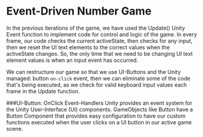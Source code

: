 # Event-Driven Number Game

In the previous iterations of the game, we have used the Update() Unity Event function to implement code for control and logic of the game.  In every frame, our code checks the current activeState, then checks for any input, then we reset the UI text elements to the correct values when the activeState changes.  So, the only time that we need to be changing UI text element values is when an input event has occurred. 

We can restructure our game so that we use UI-Buttons and the Unity managed: button `on-click` event, then we can eliminate some of the code that's being executed, as we check for valid keyboard input values each frame in the Update function.  

###UI-Button: OnClick Event-Handlers
Unity provides an event system for the Unity User-Interface (UI) components. GameObjects like Button have a Button Component that provides easy configuration to have our custom functions executed when the user clicks on a UI button in our active game scene. 